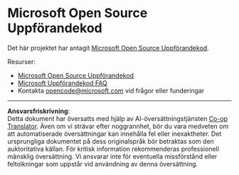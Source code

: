 <!--
CO_OP_TRANSLATOR_METADATA:
{
  "original_hash": "c06b12caf3c901eb3156e3dd5b0aea56",
  "translation_date": "2025-09-18T06:26:29+00:00",
  "source_file": "CODE_OF_CONDUCT.md",
  "language_code": "sv"
}
-->
# Microsoft Open Source Uppförandekod

Det här projektet har antagit [Microsoft Open Source Uppförandekod](https://opensource.microsoft.com/codeofconduct/).

Resurser:

- [Microsoft Open Source Uppförandekod](https://opensource.microsoft.com/codeofconduct/)
- [Microsoft Uppförandekod FAQ](https://opensource.microsoft.com/codeofconduct/faq/)
- Kontakta [opencode@microsoft.com](mailto:opencode@microsoft.com) vid frågor eller funderingar

---

**Ansvarsfriskrivning**:  
Detta dokument har översatts med hjälp av AI-översättningstjänsten [Co-op Translator](https://github.com/Azure/co-op-translator). Även om vi strävar efter noggrannhet, bör du vara medveten om att automatiserade översättningar kan innehålla fel eller inexaktheter. Det ursprungliga dokumentet på dess originalspråk bör betraktas som den auktoritativa källan. För kritisk information rekommenderas professionell mänsklig översättning. Vi ansvarar inte för eventuella missförstånd eller feltolkningar som uppstår vid användning av denna översättning.